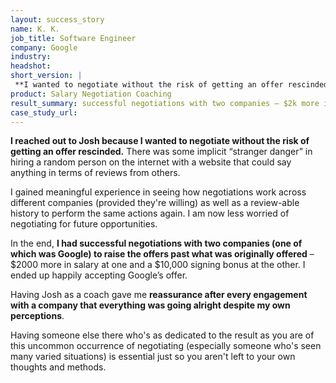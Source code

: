```yaml
---
layout: success_story
name: K. K.
job_title: Software Engineer
company: Google
industry: 
headshot: 
short_version: |
 **I wanted to negotiate without the risk of getting an offer rescinded.** I had successful negotiations with two companies (one of which was Google) to raise the offers past what was originally offered – $2000 more in salary at one and a $10,000 signing bonus at the other. Having Josh as a coach gave me **reassurance after every engagement with a company that everything was going alright despite my own perceptions**.
product: Salary Negotiation Coaching
result_summary: successful negotiations with two companies – $2k more in salary at one and a $10k signing bonus at the other.
case_study_url: 
---
```


**I reached out to Josh because I wanted to negotiate without the risk of getting an offer rescinded.** There was some implicit “stranger danger” in hiring a random person on the internet with a website that could say anything in terms of reviews from others.

I gained meaningful experience in seeing how negotiations work across different companies (provided they're willing) as well as a review-able history to perform the same actions again. I am now less worried of negotiating for future opportunities.

In the end, **I had successful negotiations with two companies (one of which was Google) to raise the offers past what was originally offered** – $2000 more in salary at one and a $10,000 signing bonus at the other. I ended up happily accepting Google’s offer. 

Having Josh as a coach gave me **reassurance after every engagement with a company that everything was going alright despite my own perceptions**.

Having someone else there who's as dedicated to the result as you are of this uncommon occurrence of negotiating (especially someone who's seen many varied situations) is essential just so you aren't left to your own thoughts and methods.